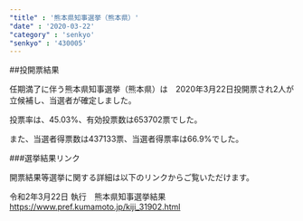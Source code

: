 ```yaml
---
"title" : '熊本県知事選挙（熊本県）'
"date" : '2020-03-22'
"category" : 'senkyo'
"senkyo" : '430005'
---
```


##投開票結果

任期満了に伴う熊本県知事選挙（熊本県）は　2020年3月22日投開票され2人が立候補し、当選者が確定しました。

投票率は、45.03%、有効投票数は653702票でした。

また、当選者得票数は437133票、当選者得票率は66.9%でした。


###選挙結果リンク

開票結果等選挙に関する詳細は以下のリンクからご覧いただけます。

令和2年3月22日 執行　熊本県知事選挙結果  
https://www.pref.kumamoto.jp/kiji_31902.html




